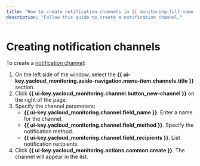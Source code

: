 ```yaml
---
title: "How to create notification channels in {{ monitoring-full-name }}"
description: "Follow this guide to create a notification channel."
---
```


# Creating notification channels

To create a [notification channel](../../concepts/alerting.md#notification-channel):

1. On the left side of the window, select the **{{ ui-key.yacloud_monitoring.aside-navigation.menu-item.channels.title }}** section.
1. Click **{{ ui-key.yacloud_monitoring.channel.button_new-channel }}** on the right of the page.
1. Specify the channel parameters:
   * **{{ ui-key.yacloud_monitoring.channel.field_name }}**. Enter a name for the channel.
   * **{{ ui-key.yacloud_monitoring.channel.field_method }}**. Specify the notification method.
   * **{{ ui-key.yacloud_monitoring.channel.field_recipients }}**. List notification recipients.
1. Click **{{ ui-key.yacloud_monitoring.actions.common.create }}**. The channel will appear in the list.

